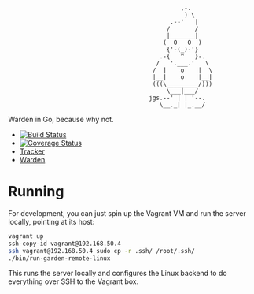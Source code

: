 ```
                                                 ,-.
                                                  ) \
                                              .--'   |
                                             /       /
                                             |_______|
                                            (  O   O  )
                                             {'-(_)-'}
                                           .-{   ^   }-.
                                          /   '.___.'   \
                                         /  |    o    |  \
                                         |__|    o    |__|
                                         (((\_________/)))
                                             \___|___/
                                        jgs.--' | | '--.
                                           \__._| |_.__/
```

Warden in Go, because why not.

* [![Build Status](https://travis-ci.org/vito/garden.png?branch=master)](https://travis-ci.org/vito/garden)
* [![Coverage Status](https://coveralls.io/repos/vito/garden/badge.png?branch=HEAD)](https://coveralls.io/r/vito/garden?branch=HEAD)
* [Tracker](https://www.pivotaltracker.com/s/projects/962374)
* [Warden](https://github.com/cloudfoundry/warden)

# Running

For development, you can just spin up the Vagrant VM and run the server
locally, pointing at its host:

```bash
vagrant up
ssh-copy-id vagrant@192.168.50.4
ssh vagrant@192.168.50.4 sudo cp -r .ssh/ /root/.ssh/
./bin/run-garden-remote-linux
```

This runs the server locally and configures the Linux backend to do everything
over SSH to the Vagrant box.
